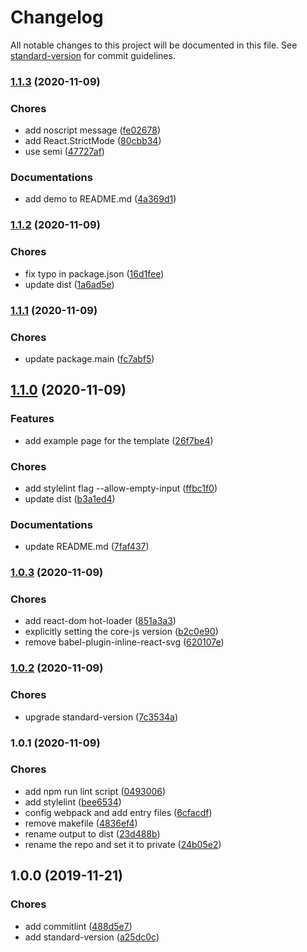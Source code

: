 # Changelog

All notable changes to this project will be documented in this file. See [standard-version](https://github.com/conventional-changelog/standard-version) for commit guidelines.

### [1.1.3](https://github.com/YuCJ/react-static-site-template/compare/v1.1.2...v1.1.3) (2020-11-09)


### Chores

* add noscript message ([fe02678](https://github.com/YuCJ/react-static-site-template/commit/fe02678496f97bee2a39fe356578dce694338464))
* add React.StrictMode ([80cbb34](https://github.com/YuCJ/react-static-site-template/commit/80cbb344050da6f96cc89679be69b4dce9d5c411))
* use semi ([47727af](https://github.com/YuCJ/react-static-site-template/commit/47727aff66f3bd34cb7f1a4240e70ec7385374cf))


### Documentations

* add demo to README.md ([4a369d1](https://github.com/YuCJ/react-static-site-template/commit/4a369d103456235a642ce4386bc221441461cc1f))

### [1.1.2](https://github.com/YuCJ/react-static-site-template/compare/v1.1.1...v1.1.2) (2020-11-09)

### Chores

- fix typo in package.json ([16d1fee](https://github.com/YuCJ/react-static-site-template/commit/16d1feebb7123064030aad5d16b855043a120709))
- update dist ([1a6ad5e](https://github.com/YuCJ/react-static-site-template/commit/1a6ad5e3f468cfa59a30516d1cf935c9a28543f7))

### [1.1.1](https://github.com/YuCJ/react-static-site-template/compare/v1.1.0...v1.1.1) (2020-11-09)

### Chores

- update package.main ([fc7abf5](https://github.com/YuCJ/react-static-site-template/commit/fc7abf5562664068699575f5380751d42cb37257))

## [1.1.0](https://github.com/YuCJ/react-static-site-template/compare/v1.0.3...v1.1.0) (2020-11-09)

### Features

- add example page for the template ([26f7be4](https://github.com/YuCJ/react-static-site-template/commit/26f7be4abc346106e99ececb38e92e39d688be3a))

### Chores

- add stylelint flag --allow-empty-input ([ffbc1f0](https://github.com/YuCJ/react-static-site-template/commit/ffbc1f0fd587b151c5ca02c076d916fa9bb8dbe4))
- update dist ([b3a1ed4](https://github.com/YuCJ/react-static-site-template/commit/b3a1ed4d4d101419f5fb69931f22883c5ead250f))

### Documentations

- update README.md ([7faf437](https://github.com/YuCJ/react-static-site-template/commit/7faf43752a89ff7fe37ea13f2905a0d4d4694109))

### [1.0.3](https://github.com/YuCJ/react-static-site-template/compare/v1.0.2...v1.0.3) (2020-11-09)

### Chores

- add react-dom hot-loader ([851a3a3](https://github.com/YuCJ/react-static-site-template/commit/851a3a38df186b58e5e4bf0db9fb2438271904cf))
- explicitly setting the core-js version ([b2c0e90](https://github.com/YuCJ/react-static-site-template/commit/b2c0e90d8f84c5345ef8d33544972237ace13257))
- remove babel-plugin-inline-react-svg ([620107e](https://github.com/YuCJ/react-static-site-template/commit/620107e71b52cee95dc900d468dc2a0d6c517666))

### [1.0.2](https://github.com/YuCJ/react-static-site-template/compare/v1.0.1...v1.0.2) (2020-11-09)

### Chores

- upgrade standard-version ([7c3534a](https://github.com/YuCJ/react-static-site-template/commit/7c3534afc046d57765838beeb3159152b146a0a1))

### 1.0.1 (2020-11-09)

### Chores

- add npm run lint script ([0493006](https://github.com/YuCJ/react-static-site-template/commit/0493006bae5e96c3297b1e4c3c9930406ca6337f))
- add stylelint ([bee6534](https://github.com/YuCJ/react-static-site-template/commit/bee65340212405a4b6f10ec83cc000143a02d061))
- config webpack and add entry files ([6cfacdf](https://github.com/YuCJ/react-static-site-template/commit/6cfacdf2176e199abd21f6d78c93f12638f993f8))
- remove makefile ([4836ef4](https://github.com/YuCJ/react-static-site-template/commit/4836ef4902024c5226ae6a6cadabbe39386a6220))
- rename output to dist ([23d488b](https://github.com/YuCJ/react-static-site-template/commit/23d488bb63579753262b1747ef45eb57bd368b65))
- rename the repo and set it to private ([24b05e2](https://github.com/YuCJ/react-static-site-template/commit/24b05e25988585ff00dc089b235d14e1e1392049))

## 1.0.0 (2019-11-21)

### Chores

- add commitlint ([488d5e7](https://github.com/YuCJ/standard-js-template/commit/488d5e762ddd6a7ae0a1c192982da78ecc7981b8))
- add standard-version ([a25dc0c](https://github.com/YuCJ/standard-js-template/commit/a25dc0c0308f71da3d43c281299a66deb5f8a10a))
